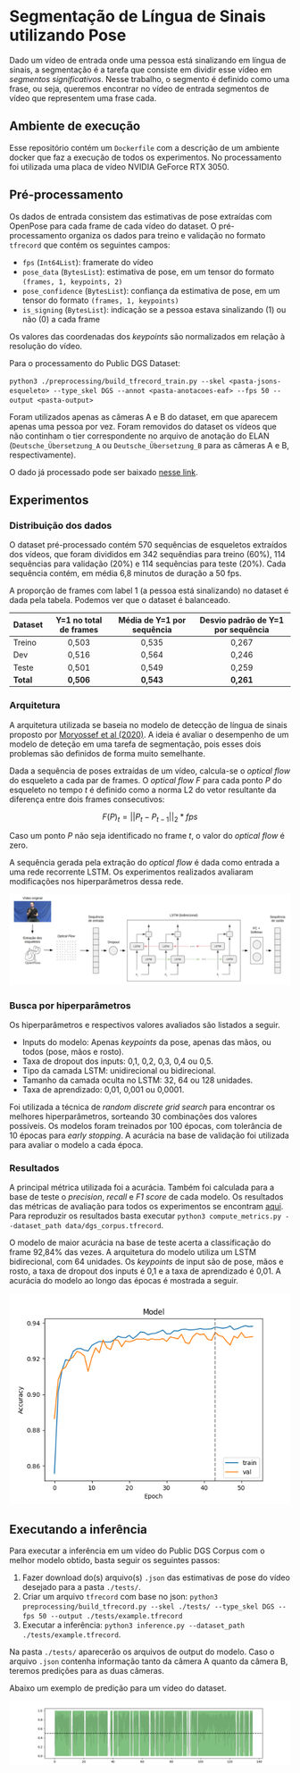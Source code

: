 # Segmentação de Língua de Sinais utilizando Pose

Dado um vídeo de entrada onde uma pessoa está sinalizando em língua de sinais, a segmentação é a tarefa que consiste em dividir esse vídeo em *segmentos significativos*. Nesse trabalho, o segmento é definido como uma frase, ou seja, queremos encontrar no vídeo de entrada segmentos de vídeo que representem uma frase cada.

## Ambiente de execução

Esse repositório contém um `Dockerfile` com a descrição de um ambiente docker que faz a execução de todos os experimentos. No processamento foi utilizada uma placa de vídeo NVIDIA GeForce RTX 3050.

## Pré-processamento

Os dados de entrada consistem das estimativas de pose extraídas com OpenPose para cada frame de cada vídeo do dataset. O pré-processamento organiza os dados para treino e validação no formato `tfrecord` que contém os seguintes campos:
- `fps` (`Int64List`): framerate do vídeo
- `pose_data` (`BytesList`): estimativa de pose, em um tensor do formato `(frames, 1, keypoints, 2)`
-  `pose_confidence` (`BytesList`): confiança da estimativa de pose, em um tensor do formato `(frames, 1, keypoints)`
- `is_signing` (`BytesList`): indicação se a pessoa estava sinalizando (1) ou não (0) a cada frame

Os valores das coordenadas dos *keypoints* são normalizados em relação à resolução do vídeo.

Para o processamento do Public DGS Dataset:

`python3 ./preprocessing/build_tfrecord_train.py --skel <pasta-jsons-esqueleto> --type_skel DGS --annot <pasta-anotacoes-eaf> --fps 50 --output <pasta-output>`

Foram utilizados apenas as câmeras A e B do dataset, em que aparecem apenas uma pessoa por vez. Foram removidos do dataset os vídeos que não continham o tier correspondente no arquivo de anotação do ELAN (`Deutsche_Übersetzung_A` ou `Deutsche_Übersetzung_B` para as câmeras A e B, respectivamente).

O dado já processado pode ser baixado [nesse link](https://ufmgbr-my.sharepoint.com/:u:/g/personal/jessicalfr_ufmg_br/EYH2wSRK-SRFt0RWwLlWSAwB5IkzGeejgO2SU5ruBVRsEg?e=1GkHKF).


## Experimentos

### Distribuição dos dados

O dataset pré-processado contém 570 sequências de esqueletos extraídos dos vídeos, que foram divididos em 342 sequêndias para treino (60%), 114 sequências para validação (20%) e 114 sequências para teste (20%). Cada sequência contém, em média 6,8 minutos de duração a 50 fps.

A proporção de frames com label 1 (a pessoa está sinalizando) no dataset é dada pela tabela. Podemos ver que o dataset é balanceado.

**Dataset** | **Y=1 no total de frames** | **Média de Y=1 por sequência** | **Desvio padrão de Y=1 por sequência** |
--------|:-----:|:-----:|:-----:|
Treino  | 0,503 | 0,535 | 0,267 |
Dev     | 0,516 | 0,564 | 0,246 |
Teste   | 0,501 | 0,549 | 0,259 |
**Total**   | **0,506** | **0,543** | **0,261** |

### Arquitetura

A arquitetura utilizada se baseia no modelo de detecção de língua de sinais proposto por [Moryossef et al (2020)](https://slrtp.com/papers/full_papers/SLRTP.FP.04.017.paper.pdf). A ideia é avaliar o desempenho de um modelo de deteção em uma tarefa de segmentação, pois esses dois problemas são definidos de forma muito semelhante.

Dada a sequência de poses extraídas de um vídeo, calcula-se o *optical flow* do esqueleto a cada par de frames. O *optical flow F* para cada ponto *P* do esqueleto no tempo *t* é definido como a norma L2 do vetor resultante da diferença entre dois frames consecutivos:

```math
F(P)_t = ||P_t - P_{t-1}||_2 * fps
```

Caso um ponto *P* não seja identificado no frame *t*, o valor do *optical flow* é zero.

A sequência gerada pela extração do *optical flow* é dada como entrada a uma rede recorrente LSTM. Os experimentos realizados avaliaram modificações nos hiperparâmetros dessa rede.

![Arquitetura do modelo](model.png)

### Busca por hiperparâmetros

Os hiperparâmetros e respectivos valores avaliados são listados a seguir.

- Inputs do modelo: Apenas *keypoints* da pose, apenas das mãos, ou todos (pose, mãos e rosto).
- Taxa de dropout dos inputs: 0,1, 0,2, 0,3, 0,4 ou 0,5.
- Tipo da camada LSTM: unidirecional ou bidirecional.
- Tamanho da camada oculta no LSTM: 32, 64 ou 128 unidades.
- Taxa de aprendizado: 0,01, 0,001 ou 0,0001.

Foi utilizada a técnica de *random discrete grid search* para encontrar os melhores hiperparâmetros, sorteando 30 combinações dos valores possíveis. Os modelos foram treinados por 100 épocas, com tolerância de 10 épocas para *early stopping*. A acurácia na base de validação foi utilizada para avaliar o modelo a cada época.

### Resultados

A principal métrica utilizada foi a acurácia. Também foi calculada para a base de teste o *precision*, *recall* e *F1 score* de cada modelo. Os resultados das métricas de avaliação para todos os experimentos se encontram [aqui](https://docs.google.com/spreadsheets/d/1TRfizXqF6qu1dMrNDq354dbJPOnM9XjMhhxzA0osuIQ/edit?usp=sharing). Para reproduzir os resultados basta executar `python3 compute_metrics.py --dataset_path data/dgs_corpus.tfrecord`.

O modelo de maior acurácia na base de teste acerta a classificação do frame 92,84% das vezes. A arquitetura do modelo utiliza um LSTM bidirecional, com 64 unidades. Os *keypoints* de input são de pose, mãos e rosto, a taxa de dropout dos inputs é 0,1 e a taxa de aprendizado é 0,01. A acurácia do modelo ao longo das épocas é mostrada a seguir.

![Acurácia do melhor modelo ao longo do treinamento](./results/plots/model_9.png)


## Executando a inferência

Para executar a inferência em um vídeo do Public DGS Corpus com o melhor modelo obtido, basta seguir os seguintes passos:

1. Fazer download do(s) arquivo(s) `.json` das estimativas de pose do vídeo desejado para a pasta `./tests/`.
2. Criar um arquivo `tfrecord` com base no json: `python3 preprocessing/build_tfrecord.py --skel ./tests/ --type_skel DGS --fps 50 --output ./tests/example.tfrecord`
3. Executar a inferência: `python3 inference.py --dataset_path ./tests/example.tfrecord`.

Na pasta `./tests/` aparecerão os arquivos de output do modelo. Caso o arquivo `.json` contenha informação tanto da câmera A quanto da câmera B, teremos predições para as duas câmeras.

Abaixo um exemplo de predição para um vídeo do dataset.

![Exemplo de predição do modelo](./tests/pred_26-06-2023_17-52-28_0.png)